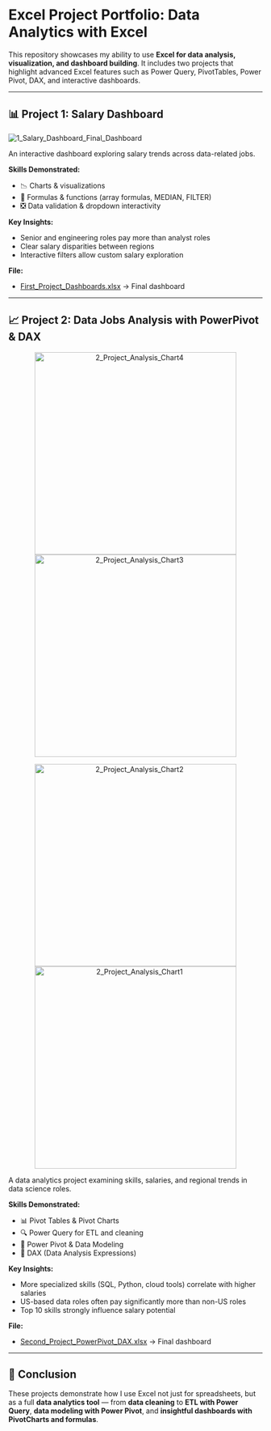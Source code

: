 # Excel Project Portfolio: Data Analytics with Excel  

This repository showcases my ability to use **Excel for data analysis, visualization, and dashboard building**. It includes two projects that highlight advanced Excel features such as Power Query, PivotTables, Power Pivot, DAX, and interactive dashboards.  

---

## 📊 Project 1: Salary Dashboard  


![1_Salary_Dashboard_Final_Dashboard](https://github.com/user-attachments/assets/b9aad09d-3a4a-468e-a4e5-b7e4c2457dfd)


An interactive dashboard exploring salary trends across data-related jobs.  

**Skills Demonstrated:**  
- 📉 Charts & visualizations  
- 🧮 Formulas & functions (array formulas, MEDIAN, FILTER)  
- ❎ Data validation & dropdown interactivity  

**Key Insights:**  
- Senior and engineering roles pay more than analyst roles  
- Clear salary disparities between regions  
- Interactive filters allow custom salary exploration  

**File:**  
- [First_Project_Dashboards.xlsx](First_Project_Dashboards/First_Project_Dashboards.xlsx) → Final dashboard  

---

## 📈 Project 2: Data Jobs Analysis with PowerPivot & DAX  

<p align="center">
  <img width="400" alt="2_Project_Analysis_Chart4" src="https://github.com/user-attachments/assets/e394863e-fce3-4bb6-94a0-30dfddc16f71" />
  <img width="400" alt="2_Project_Analysis_Chart3" src="https://github.com/user-attachments/assets/0c4a6d2c-a31c-415e-998b-aa4ea3aa4ef5" />
</p>

<p align="center">
  <img width="400" alt="2_Project_Analysis_Chart2" src="https://github.com/user-attachments/assets/94f44854-45d7-497f-8202-c46c05b163eb" />
  <img width="400" alt="2_Project_Analysis_Chart1" src="https://github.com/user-attachments/assets/b2dfadd6-3060-4b37-94e0-e33076021682" />
</p>






A data analytics project examining skills, salaries, and regional trends in data science roles.  

**Skills Demonstrated:**  
- 📊 Pivot Tables & Pivot Charts  
- 🔍 Power Query for ETL and cleaning  
- 💪 Power Pivot & Data Modeling  
- 🧮 DAX (Data Analysis Expressions)  

**Key Insights:**  
- More specialized skills (SQL, Python, cloud tools) correlate with higher salaries  
- US-based data roles often pay significantly more than non-US roles  
- Top 10 skills strongly influence salary potential  

**File:**  
- [Second_Project_PowerPivot_DAX.xlsx](Second_Project_PowerPivot_DAX/Second_Project_PowerPivot_DAX.xlsx) → Final dashboard  

---

## 🎯 Conclusion  

These projects demonstrate how I use Excel not just for spreadsheets, but as a full **data analytics tool** — from **data cleaning** to **ETL with Power Query**, **data modeling with Power Pivot**, and **insightful dashboards with PivotCharts and formulas**.  

